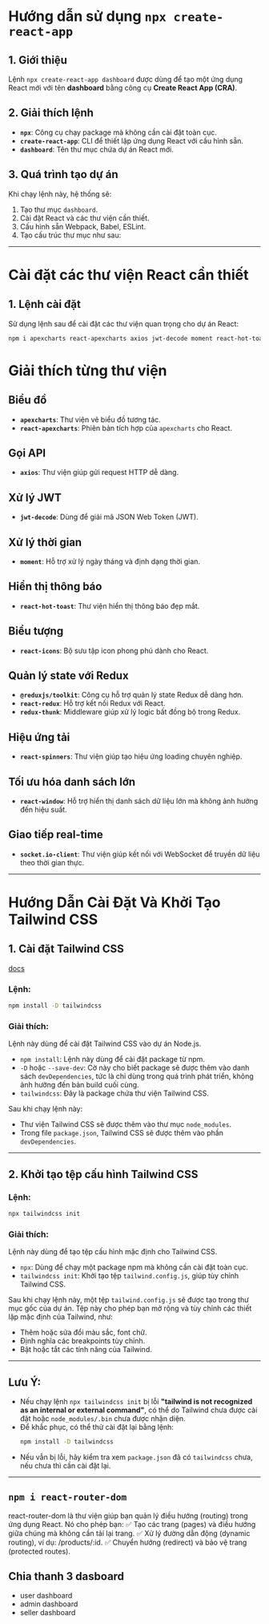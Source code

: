 # Hướng dẫn sử dụng `npx create-react-app`

## 1. Giới thiệu
Lệnh `npx create-react-app dashboard` được dùng để tạo một ứng dụng React mới với tên **dashboard** bằng công cụ **Create React App (CRA)**.

## 2. Giải thích lệnh
- **`npx`**: Công cụ chạy package mà không cần cài đặt toàn cục.
- **`create-react-app`**: CLI để thiết lập ứng dụng React với cấu hình sẵn.
- **`dashboard`**: Tên thư mục chứa dự án React mới.

## 3. Quá trình tạo dự án
Khi chạy lệnh này, hệ thống sẽ:
1. Tạo thư mục `dashboard`.
2. Cài đặt React và các thư viện cần thiết.
3. Cấu hình sẵn Webpack, Babel, ESLint.
4. Tạo cấu trúc thư mục như sau:

----
# Cài đặt các thư viện React cần thiết

## 1. Lệnh cài đặt
Sử dụng lệnh sau để cài đặt các thư viện quan trọng cho dự án React:
```sh
npm i apexcharts react-apexcharts axios jwt-decode moment react-hot-toast react-icons @reduxjs/toolkit react-redux react-spinners react-window redux-thunk socket.io-client
```
# Giải thích từng thư viện

## **Biểu đồ**
- **`apexcharts`**: Thư viện vẽ biểu đồ tương tác.
- **`react-apexcharts`**: Phiên bản tích hợp của `apexcharts` cho React.

## **Gọi API**
- **`axios`**: Thư viện giúp gửi request HTTP dễ dàng.

## **Xử lý JWT**
- **`jwt-decode`**: Dùng để giải mã JSON Web Token (JWT).

## **Xử lý thời gian**
- **`moment`**: Hỗ trợ xử lý ngày tháng và định dạng thời gian.

## **Hiển thị thông báo**
- **`react-hot-toast`**: Thư viện hiển thị thông báo đẹp mắt.

## **Biểu tượng**
- **`react-icons`**: Bộ sưu tập icon phong phú dành cho React.

## **Quản lý state với Redux**
- **`@reduxjs/toolkit`**: Công cụ hỗ trợ quản lý state Redux dễ dàng hơn.
- **`react-redux`**: Hỗ trợ kết nối Redux với React.
- **`redux-thunk`**: Middleware giúp xử lý logic bất đồng bộ trong Redux.

## **Hiệu ứng tải**
- **`react-spinners`**: Thư viện giúp tạo hiệu ứng loading chuyên nghiệp.

## **Tối ưu hóa danh sách lớn**
- **`react-window`**: Hỗ trợ hiển thị danh sách dữ liệu lớn mà không ảnh hưởng đến hiệu suất.

## **Giao tiếp real-time**
- **`socket.io-client`**: Thư viện giúp kết nối với WebSocket để truyền dữ liệu theo thời gian thực.

--- 
# Hướng Dẫn Cài Đặt Và Khởi Tạo Tailwind CSS

## 1. Cài đặt Tailwind CSS
[docs](https://v3.tailwindcss.com/docs/guides/create-react-app)

### Lệnh:
```sh
npm install -D tailwindcss
```
### Giải thích:
Lệnh này dùng để cài đặt Tailwind CSS vào dự án Node.js.

- `npm install`: Lệnh này dùng để cài đặt package từ npm.
- `-D` hoặc `--save-dev`: Cờ này cho biết package sẽ được thêm vào danh sách `devDependencies`, tức là chỉ dùng trong quá trình phát triển, không ảnh hưởng đến bản build cuối cùng.
- `tailwindcss`: Đây là package chứa thư viện Tailwind CSS.

Sau khi chạy lệnh này:
- Thư viện Tailwind CSS sẽ được thêm vào thư mục `node_modules`.
- Trong file `package.json`, Tailwind CSS sẽ được thêm vào phần `devDependencies`.

---

## 2. Khởi tạo tệp cấu hình Tailwind CSS
### Lệnh:
```sh
npx tailwindcss init
```
### Giải thích:
Lệnh này dùng để tạo tệp cấu hình mặc định cho Tailwind CSS.

- `npx`: Dùng để chạy một package npm mà không cần cài đặt toàn cục.
- `tailwindcss init`: Khởi tạo tệp `tailwind.config.js`, giúp tùy chỉnh Tailwind CSS.

Sau khi chạy lệnh này, một tệp `tailwind.config.js` sẽ được tạo trong thư mục gốc của dự án. Tệp này cho phép bạn mở rộng và tùy chỉnh các thiết lập mặc định của Tailwind, như:
- Thêm hoặc sửa đổi màu sắc, font chữ.
- Định nghĩa các breakpoints tùy chỉnh.
- Bật hoặc tắt các tính năng của Tailwind.

---

## Lưu Ý:
- Nếu chạy lệnh `npx tailwindcss init` bị lỗi **"tailwind is not recognized as an internal or external command"**, có thể do Tailwind chưa được cài đặt hoặc `node_modules/.bin` chưa được nhận diện.
- Để khắc phục, có thể thử cài đặt lại bằng lệnh:
  ```sh
  npm install -D tailwindcss
  ```
- Nếu vẫn bị lỗi, hãy kiểm tra xem `package.json` đã có `tailwindcss` chưa, nếu chưa thì cần cài đặt lại.



-----------------------


## `npm i react-router-dom`

react-router-dom là thư viện giúp bạn quản lý điều hướng (routing) trong ứng dụng React. Nó cho phép bạn:
✅ Tạo các trang (pages) và điều hướng giữa chúng mà không cần tải lại trang.
✅ Xử lý đường dẫn động (dynamic routing), ví dụ: /products/:id.
✅ Chuyển hướng (redirect) và bảo vệ trang (protected routes).


## Chia thanh 3 dasboard 
- user dashboard
- admin dashboard
- seller dashboard